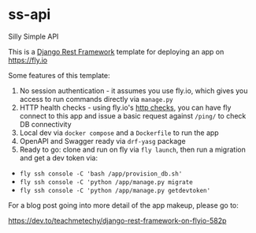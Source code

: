 # ss-api
Silly Simple API

This is a [Django Rest Framework](https://www.django-rest-framework.org/) template for deploying an app on https://fly.io

Some features of this template:

1. No session authentication - it assumes you use fly.io, which gives you access to run commands directly via `manage.py`
2. HTTP health checks - using fly.io's [http checks](https://fly.io/docs/reference/configuration/#services-http_checks), you can have fly connect to this app and issue a basic request against `/ping/` to check DB connectivity
3. Local dev via `docker compose` and a `Dockerfile` to run the app
4. OpenAPI and Swagger ready via `drf-yasg` package
5. Ready to go: clone and run on fly via `fly launch`, then run a migration and get a dev token via:
  * `fly ssh console -C 'bash /app/provision_db.sh'`
  * `fly ssh console -C 'python /app/manage.py migrate`
  * `fly ssh console -C 'python /app/manage.py getdevtoken'`

For a blog post going into more detail of the app makeup, please go to:

https://dev.to/teachmetechy/django-rest-framework-on-flyio-582p
